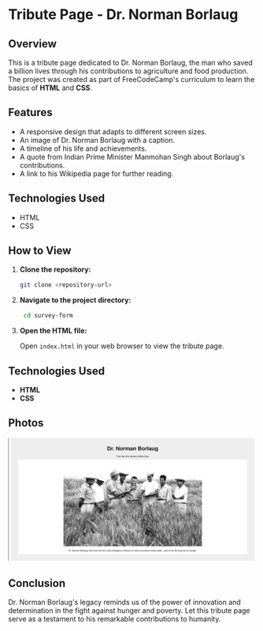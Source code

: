 # Tribute Page - Dr. Norman Borlaug

## Overview

This is a tribute page dedicated to Dr. Norman Borlaug, the man who saved a billion lives through his contributions to agriculture and food production. The project was created as part of FreeCodeCamp's curriculum to learn the basics of **HTML** and **CSS**.

## Features

- A responsive design that adapts to different screen sizes.
- An image of Dr. Norman Borlaug with a caption.
- A timeline of his life and achievements.
- A quote from Indian Prime Minister Manmohan Singh about Borlaug's contributions.
- A link to his Wikipedia page for further reading.

## Technologies Used

- HTML
- CSS

## How to View

1. **Clone the repository:**
   ```bash
   git clone <repository-url>
   ```
2. **Navigate to the project directory:**
   ```bash
    cd survey-form
   ```
3. **Open the HTML file:**

   Open `index.html` in your web browser to view the tribute page.

## Technologies Used

- **HTML**
- **CSS**

## Photos

![image](/images/image.png)

## Conclusion

Dr. Norman Borlaug's legacy reminds us of the power of innovation and determination in the fight against hunger and poverty. Let this tribute page serve as a testament to his remarkable contributions to humanity.
